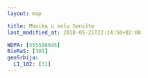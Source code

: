 ```yaml
---
layout: map

title: Munika u selu Senište
last_modified_at: 2018-05-21T22:14:50+02:00

WDPA: [555588995]
BioRaS: [301]
geoSrbija:
  L1_182: [31]
---
```

